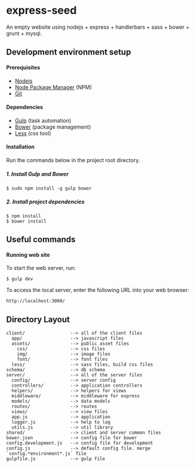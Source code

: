 express-seed
===========

An empty website using nodejs + express + handlerbars + sass + bower + grunt + mysql.


## Development environment setup
#### Prerequisites

* [Nodejs](http://www.nodejs.org/)
* [Node Package Manager](https://npmjs.org/) (NPM)
* [Git](http://git-scm.com/)

#### Dependencies

* [Gulp](http://gulpjs.com/) (task automation)
* [Bower](http://bower.io/) (package management)
* [Less](http://sass-lang.com/) (css tool)

#### Installation
Run the commands below in the project root directory.

##### 1. Install Gulp and Bower

    $ sudo npm install -g gulp bower

##### 2. Install project dependencies

    $ npm install
    $ bower install

## Useful commands

#### Running web site

To start the web server, run:

    $ gulp dev

To access the local server, enter the following URL into your web browser:

    http://localhost:3000/


## Directory Layout

    client/                 --> all of the client files
      app/                  --> javascript files
      assets/               --> public asset files
        css/                --> css files
        img/                --> image files
        font/               --> font files
      less/                 --> sass files, build css files
    schema/                 --> db schema
    server/                 --> all of the server files
      config/               --> server config
      controllers/          --> application controllers
      helpers/              --> helpers for views
      middleware/           --> middleware for express
      models/               --> data models
      routes/               --> routes
      views/                --> view files
      app.js                --> application
      logger.js             --> help to log
      utils.js              --> util library
    shared/                 --> client and server common files
    bower.json              --> config file for bower
    config.development.js   --> config file for development
    config.js               --> default config file. merge `config.*environment*.js` file
    gulpfile.js             --> gulp file
